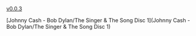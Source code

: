 [v0.0.3](https://github.com/littleflute/m56/edit/master/README.md)

[Johnny Cash - Bob Dylan/The Singer & The Song Disc 1](Johnny Cash - Bob Dylan/The Singer & The Song Disc 1)
